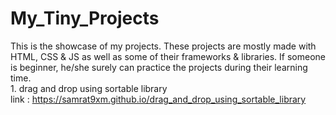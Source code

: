 # My_Tiny_Projects

This is the showcase of my projects. These projects are mostly made with HTML, CSS & JS as well as some of their frameworks & libraries. If someone is beginner, he/she surely can practice the projects during their learning time.
<br/>1. drag and drop using sortable library
 <br/>link : https://samrat9xm.github.io/drag_and_drop_using_sortable_library
